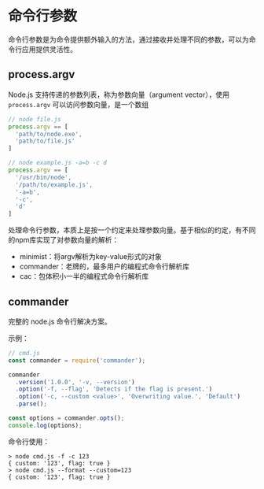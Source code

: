 # 命令行参数
命令行参数是为命令提供额外输入的方法，通过接收并处理不同的参数，可以为命令行应用提供灵活性。

## process.argv
Node.js 支持传递的参数列表，称为参数向量（argument vector），使用 `process.argv` 可以访问参数向量，是一个数组
```js
// node file.js
process.argv == [
  'path/to/node.exe',
  'path/to/file.js'
]
```
```js
// node example.js -a=b -c d
process.argv == [
  '/usr/bin/node',
  '/path/to/example.js',
  '-a=b',
  '-c',
  'd'
]
```
处理命令行参数，本质上是按一个约定来处理参数向量。基于相似的约定，有不同的npm库实现了对参数向量的解析：
- minimist：将argv解析为key-value形式的对象
- commander：老牌的，最多用户的编程式命令行解析库
- cac：包体积小一半的编程式命令行解析库

## commander

完整的 node.js 命令行解决方案。

示例：
```js
// cmd.js
const commander = require('commander');

commander
  .version('1.0.0', '-v, --version')
  .option('-f, --flag', 'Detects if the flag is present.')
  .option('-c, --custom <value>', 'Overwriting value.', 'Default')
  .parse();

const options = commander.opts();
console.log(options);
```
命令行使用：
```shell
> node cmd.js -f -c 123
{ custom: '123', flag: true }
> node cmd.js --format --custom=123
{ custom: '123', flag: true }
```